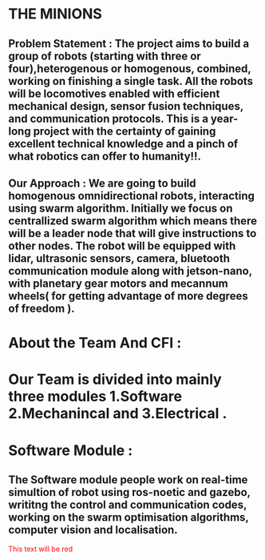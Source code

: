 # THE MINIONS 


## Problem Statement :  The project aims to build a group of robots (starting with three or four),heterogenous or homogenous, combined, working on finishing a single task. All the robots will be locomotives enabled with efficient mechanical design, sensor fusion techniques, and communication protocols. This is a year-long project with the certainty of gaining excellent technical knowledge and a pinch of what robotics can offer to humanity!!.

## Our Approach : We are going to build homogenous omnidirectional robots, interacting using swarm algorithm. Initially we focus on centrallized swarm algorithm which means there will be a leader node that will give instructions to other nodes. The robot will be equipped with lidar, ultrasonic sensors, camera, bluetooth communication module along with jetson-nano, with planetary gear motors and mecannum wheels( for getting advantage of more degrees of freedom ).

# About the Team And CFI :


# Our Team is divided into mainly three modules 1.Software 2.Mechanincal and 3.Electrical .

# Software Module :
## The Software module people work on real-time simultion of robot using ros-noetic and gazebo, writitng the control and communication codes, working on the swarm optimisation algorithms, computer vision and localisation.


<font color="red">This text will be red</font>


